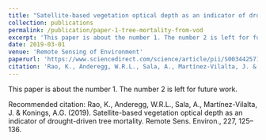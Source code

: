 ```yaml
---
title: "Satellite-based vegetation optical depth as an indicator of drought-driven tree mortality"
collection: publications
permalink: /publication/paper-1-tree-mortality-from-vod
excerpt: 'This paper is about the number 1. The number 2 is left for future work.'
date: 2019-03-01
venue: 'Remote Sensing of Environment'
paperurl: 'https://www.sciencedirect.com/science/article/pii/S0034425719301208'
citation: 'Rao, K., Anderegg, W.R.L., Sala, A., Martínez-Vilalta, J. & Konings, A.G. (2019). Satellite-based vegetation optical depth as an indicator of drought-driven tree mortality. Remote Sens. Environ., 227, 125–136.'
---
```

This paper is about the number 1. The number 2 is left for future work.

Recommended citation: Rao, K., Anderegg, W.R.L., Sala, A., Martínez-Vilalta, J. & Konings, A.G. (2019). Satellite-based vegetation optical depth as an indicator of drought-driven tree mortality. Remote Sens. Environ., 227, 125–136.
